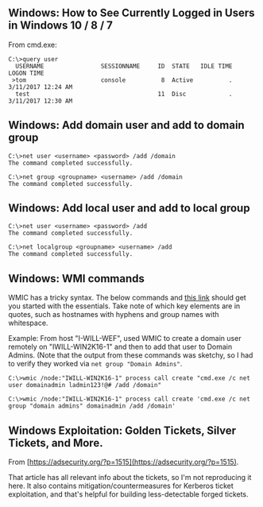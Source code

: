 Windows: How to See Currently Logged in Users in Windows 10 / 8 / 7
----------------------------------------------------------------

From cmd.exe:

```
C:\>query user
  USERNAME                SESSIONNAME     ID  STATE   IDLE TIME   LOGON TIME
 >tom                     console          8  Active          .   3/11/2017 12:24 AM
  test                                    11  Disc            .   3/11/2017 12:30 AM
```


Windows: Add domain user and add to domain group
---------------------------------------------------------

```
C:\>net user <username> <password> /add /domain
The command completed successfully.

C:\>net group <groupname> <username> /add /domain
The command completed successfully.
```


Windows: Add local user and add to local group
---------------------------------------------------------

```
C:\>net user <username> <password> /add
The command completed successfully.

C:\>net localgroup <groupname> <username> /add
The command completed successfully.
```


Windows: WMI commands
---------------------------------------

WMIC has a tricky syntax. The below commands and [this link](https://isc.sans.edu/diary/The+Grammar+of+WMIC/2376) should get you started with the essentials. Take note of which key elements are in quotes, such as hostnames with hyphens and group names with whitespace.

Example: From host "I-WILL-WEF", used WMIC to create a domain user remotely on "IWILL-WIN2K16-1" and then to add that user to Domain Admins. (Note that the output from these commands was sketchy, so I had to verify they worked via `net group "Domain Admins"`.

```
C:\>wmic /node:"IWILL-WIN2K16-1" process call create "cmd.exe /c net user domainadmin ladmin123!@# /add /domain"

C:\>wmic /node:"IWILL-WIN2K16-1" process call create 'cmd.exe /c net group "domain admins" domainadmin /add /domain'
```



Windows Exploitation: Golden Tickets, Silver Tickets, and More.
----------------------------------------------------------------

From [https://adsecurity.org/?p=1515](https://adsecurity.org/?p=1515).

That article has all relevant info about the tickets, so I'm not reproducing it here. It also contains mitigation/countermeasures for Kerberos ticket exploitation, and that's helpful for building less-detectable forged tickets.




